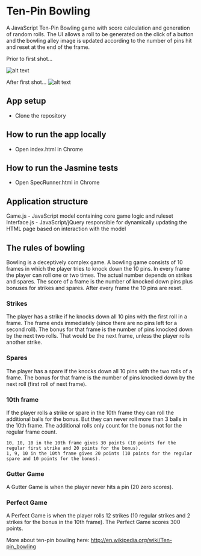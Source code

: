 
Ten-Pin Bowling
=================

A JavaScript Ten-Pin Bowling game with score calculation and generation of random rolls. The UI allows a roll to be generated on the click of a button and the bowling alley image is updated according to the number of pins hit and reset at the end of the frame.

Prior to first shot...

![alt text](https://github.com/ratcliffetj/ten-pin-bowling/blob/master/images/Screenshot%202020-04-15%20at%2013.05.18.png "Example")



After first shot...
![alt text](https://github.com/ratcliffetj/ten-pin-bowling/blob/master/images/Screenshot%202020-04-15%20at%2013.05.29.png "Example")

## App setup

* Clone the repository

## How to run the app locally

* Open index.html in Chrome

## How to run the Jasmine tests

* Open SpecRunner.html in Chrome

## Application structure

Game.js - JavaScript model containing core game logic and ruleset
Interface.js - JavaScript/jQuery responsible for dynamically updating the HTML page based on interaction with the model

## The rules of bowling

Bowling is a deceptively complex game. A bowling game consists of 10 frames in which the player tries to knock down the 10 pins. In every frame the player can roll one or two times. The actual number depends on strikes and spares. The score of a frame is the number of knocked down pins plus bonuses for strikes and spares. After every frame the 10 pins are reset.

### Strikes

The player has a strike if he knocks down all 10 pins with the first roll in a frame. The frame ends immediately (since there are no pins left for a second roll). The bonus for that frame is the number of pins knocked down by the next two rolls. That would be the next frame, unless the player rolls another strike.

### Spares

The player has a spare if the knocks down all 10 pins with the two rolls of a frame. The bonus for that frame is the number of pins knocked down by the next roll (first roll of next frame).

### 10th frame

If the player rolls a strike or spare in the 10th frame they can roll the additional balls for the bonus. But they can never roll more than 3 balls in the 10th frame. The additional rolls only count for the bonus not for the regular frame count.

    10, 10, 10 in the 10th frame gives 30 points (10 points for the regular first strike and 20 points for the bonus).
    1, 9, 10 in the 10th frame gives 20 points (10 points for the regular spare and 10 points for the bonus).

### Gutter Game

A Gutter Game is when the player never hits a pin (20 zero scores).

### Perfect Game

A Perfect Game is when the player rolls 12 strikes (10 regular strikes and 2 strikes for the bonus in the 10th frame). The Perfect Game scores 300 points.

More about ten-pin bowling here: http://en.wikipedia.org/wiki/Ten-pin_bowling

